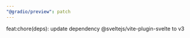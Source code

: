 ```yaml
---
"@gradio/preview": patch
---
```


feat:chore(deps): update dependency @sveltejs/vite-plugin-svelte to v3
